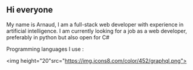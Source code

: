 ## Hi everyone

My name is Arnaud, I am a full-stack web developer with experience in artificial intelligence.
I am currently looking for a job as a web developer, preferably in python but also open for C#

Programming languages I use :

<img height="20"src="https://img.icons8.com/color/452/graphql.png">
